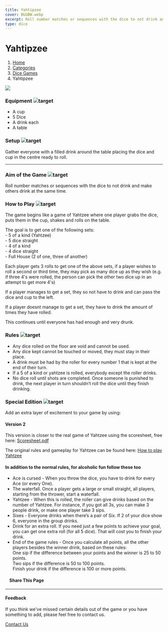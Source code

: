 ```yaml
---
title: Yahtipzee
cover: BGGBW.webp
excerpt: Roll number matches or sequences with the dice to not drink and make others drink at the same time.
type: dice
---
```


# Yahtipzee

1.  [Home](/)
2.  [Categories](GameCategories)
3.  [Dice Games](GameCategories/DiceGames)
4.  Yahtipzee

![](images/yahtipzee.webp)

### Equipment ![target](images/liquor.webp)

-   A cup
-   5 Dice
-   A drink each
-   A table

### Setup ![target](images/settings.webp)

Gather everyone with a filled drink around the table placing the dice and cup in the centre ready to roll.

* * *

### Aim of the Game ![target](images/target.webp)

Roll number matches or sequences with the dice to not drink and make others drink at the same time.

### How to Play ![target](images/question.webp)

The game begins like a game of Yahtzee where one player grabs the dice, puts them in the cup, shakes and rolls on the table.

The goal is to get one of the following sets:  
\- 5 of a kind (Yahtzee)  
\- 5 dice straight  
\- 4 of a kind  
\- 4 dice straight  
\- Full House (2 of one, three of another)

Each player gets 3 rolls to get one of the above sets, if a player wishes to roll a second or third time, they may pick as many dice up as they wish (e.g. if three 4's were rolled, the person can pick the other two dice up in an attempt to get more 4's)

If a player manages to get a set, they so not have to drink and can pass the dice and cup to the left.

If a player doesnt manage to get a set, they have to drink the amount of times they have rolled.

This continues until everyone has had enough and very drunk.

### Rules ![target](images/rules.webp)

-   Any dice rolled on the floor are void and cannot be used.
-   Any dice kept cannot be touched or moved, they must stay in their place.
-   A drink must be had by the roller for every number 1 that is kept at the end of their turn.
-   If a 5 of a kind or yahtzee is rolled, everybody except the roller drinks.
-   No dice roll until shots are completed. Once someone is punished to drink, the next player in turn shouldn’t roll the dice until they finish drinking.

### Special Edition ![target](images/special.webp)

Add an extra layer of excitement to your game by using:

#### **Version 2**

This version is closer to the real game of Yahtzee using the scoresheet, free here: [Scoresheet.pdf](https://www.eecis.udel.edu/~davis/yahtzee.pdf)

The original rules and gameplay for Yahtzee can be found here: [How to play Yahtzee](https://www.wikihow.com/Play-Yahtzee)

#### In addition to the normal rules, for alcoholic fun follow these too

-   Ace is cursed - When you throw the dice, you have to drink for every Ace (or every One).
-   The waterfall. Once a player gets a large or small straight, all players, starting from the thrower, start a waterfall.
-   Yahtzee - When this is rolled, the roller can give drinks based on the number of Yahtzee. For instance, if you got all 3s, you can make 3 people drink, or make one player take 3 sips.
-   Sixes - Everyone drinks when there’s a pair of Six. If 2 of your dice show 6, everyone in the group drinks.
-   Drink for an extra roll. If you need just a few points to achieve your goal, you can get one extra roll (for all 5 dice). That will cost you to finish your drink.
-   End of the game rules - Once you calculate all points, all the other players besides the winner drink, based on these rules:  
    One sip if the difference between your points and the winner is 25 to 50 points.  
    Two sips if the difference is 50 to 100 points.  
    Finish your drink if the difference is 100 or more points.

####     Share This Page

[](https://www.facebook.com/sharer/sharer.php?u=beergogglegames.co.uk/Yahtipzee)[](https://www.instagram.com/direct/new/)[](https://twitter.com/intent/tweet?url=beergogglegames.co.uk/Yahtipzee)

* * *

#### Feedback

If you think we've missed certain details out of the game or you have something to add, please feel free to contact us.

  
  
  
[Contact Us](contact)
